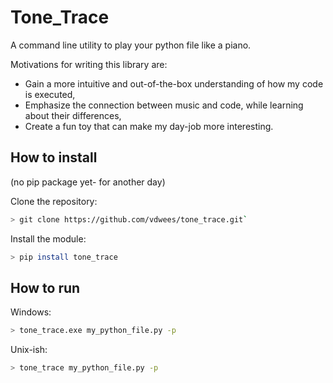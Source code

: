 Tone_Trace
==========

A command line utility to play your python file like a piano.

Motivations for writing this library are:

- Gain a more intuitive and out-of-the-box understanding of how my code is
  executed,
- Emphasize the connection between music and code, while learning about their
  differences,
- Create a fun toy that can make my day-job more interesting.


How to install
--------------

(no pip package yet- for another day)

Clone the repository:

```bash
> git clone https://github.com/vdwees/tone_trace.git`
```

Install the module:

```bash
> pip install tone_trace

```

How to run
---------

Windows:

```bash
> tone_trace.exe my_python_file.py -p
```

Unix-ish:
```bash
> tone_trace my_python_file.py -p
```
